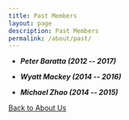 ```yaml
---
title: Past Members
layout: page
description: Past Members
permalink: /about/past/
---
```


- ***Peter Baratta (2012 -- 2017)***

- ***Wyatt Mackey (2014 -- 2016)***

- ***Michael Zhao (2014 -- 2015)***

[Back to About Us](/about/)
